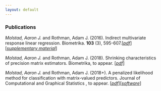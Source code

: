 ```yaml
---
layout: default
---
```

### Publications

*Molstad, Aaron J.* and Rothman, Adam J. (2016). Indirect multivariate response linear regression. Biometrika. **103** (3), 595-607.[[*pdf*](https://academic.oup.com/biomet/article-abstract/103/3/595/1744444/Indirect-multivariate-response-linear-regression?redirectedFrom=fulltext)][[*supplementary material*](pages/IMRLR_Supp.pdf)]

*Molstad, Aaron J.* and Rothman, Adam J. (2018). Shrinking characteristics of precision matrix estimators. Biometrika, to appear. [[*pdf*](https://arxiv.org/abs/1704.04820)]

*Molstad, Aaron J.*  and Rothman, Adam J. (2018+). A penalized likelihood method for classification with matrix-valued predictors. Journal of Computational and Graphical Statistics , to appear. [[*pdf*](pages/MatrixLDA.pdf)][[*software*](https://cran.r-project.org/web/packages/MatrixLDA/.)]
